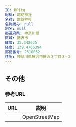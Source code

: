 ```yaml
---
ID: BPItq
総称: 諏訪神社
名称: 諏訪神社
名称読み: null
別名: null
都道府県: 神奈川県
区域: 藤沢市
緯度: 35.348025
経度: 139.4766394
郵便番号: 2510052
住所: 神奈川県藤沢市藤沢３丁目３−２
---
```


## その他

### 参考URL

| URL | 説明          |
| --- | ------------- |
|     | OpenStreetMap |
